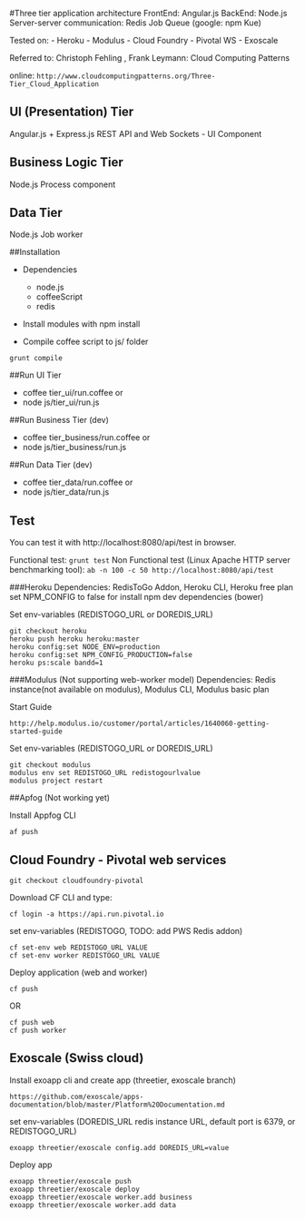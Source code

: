 #Three tier application architecture
FrontEnd: Angular.js
BackEnd: Node.js
Server-server communication: Redis Job Queue (google: npm Kue)

Tested on: 
	- Heroku
	- Modulus
	- Cloud Foundry - Pivotal WS
	- Exoscale

Referred to: 
Christoph Fehling , Frank Leymann: Cloud Computing Patterns

online: ```http://www.cloudcomputingpatterns.org/Three-Tier_Cloud_Application```

## UI (Presentation) Tier
Angular.js + Express.js REST API and Web Sockets - UI Component

## Business Logic Tier
Node.js Process component

## Data Tier
Node.js Job worker

##Installation
* Dependencies
	- node.js
	- coffeeScript
	- redis

* Install modules with npm install

* Compile coffee script to js/ folder
```
grunt compile
```
	
##Run UI Tier

* coffee tier_ui/run.coffee
or 
* node js/tier_ui/run.js

##Run Business Tier (dev)

* coffee tier_business/run.coffee
or 
* node js/tier_business/run.js

##Run Data Tier (dev)

* coffee tier_data/run.coffee
or 
* node js/tier_data/run.js

## Test
You can test it with http://localhost:8080/api/test  in browser.

Functional test: 
```grunt test```
Non Functional test (Linux Apache HTTP server benchmarking tool): 
```ab -n 100 -c 50 http://localhost:8080/api/test  ```

###Heroku
Dependencies: RedisToGo Addon, Heroku CLI, Heroku free plan
set NPM_CONFIG to false for install npm dev dependencies (bower)

Set env-variables (REDISTOGO_URL or DOREDIS_URL)

```
git checkout heroku
heroku push heroku heroku:master
heroku config:set NODE_ENV=production
heroku config:set NPM_CONFIG_PRODUCTION=false
heroku ps:scale bandd=1 
```

###Modulus (Not supporting web-worker model)
Dependencies: Redis instance(not available on modulus), Modulus CLI, Modulus basic plan

Start Guide 
```
http://help.modulus.io/customer/portal/articles/1640060-getting-started-guide
```
Set env-variables (REDISTOGO_URL or DOREDIS_URL)
```
git checkout modulus
modulus env set REDISTOGO_URL redistogourlvalue
modulus project restart
```

##Apfog (Not working yet)

Install Appfog CLI

```
af push
```

## Cloud Foundry - Pivotal web services

```
git checkout cloudfoundry-pivotal
```
Download CF CLI and type:
```
cf login -a https://api.run.pivotal.io
```
set env-variables (REDISTOGO, TODO: add PWS Redis addon)
```
cf set-env web REDISTOGO_URL VALUE
cf set-env worker REDISTOGO_URL VALUE
```
Deploy application (web and worker)

```
cf push
```
OR
```
cf push web
cf push worker
```

## Exoscale (Swiss cloud)

Install exoapp cli and create app (threetier, exoscale branch)

```
https://github.com/exoscale/apps-documentation/blob/master/Platform%20Documentation.md
```
set env-variables (DOREDIS_URL redis instance URL, default port is 6379, or REDISTOGO_URL)
```
exoapp threetier/exoscale config.add DOREDIS_URL=value
```

Deploy app

```
exoapp threetier/exoscale push
exoapp threetier/exoscale deploy
exoapp threetier/exoscale worker.add business
exoapp threetier/exoscale worker.add data
```
